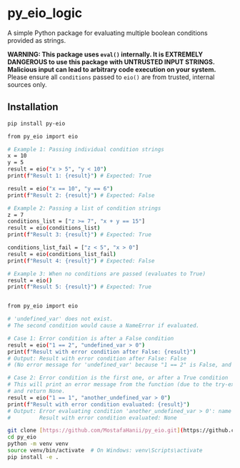 # py_eio_logic

A simple Python package for evaluating multiple boolean conditions provided as strings.

**WARNING: This package uses `eval()` internally. It is EXTREMELY DANGEROUS to use this package with UNTRUSTED INPUT STRINGS. Malicious input can lead to arbitrary code execution on your system.**
Please ensure all `conditions` passed to `eio()` are from trusted, internal sources only.

## Installation

```bash
pip install py-eio

from py_eio import eio

# Example 1: Passing individual condition strings
x = 10
y = 5
result = eio("x > 5", "y < 10")
print(f"Result 1: {result}") # Expected: True

result = eio("x == 10", "y == 6")
print(f"Result 2: {result}") # Expected: False

# Example 2: Passing a list of condition strings
z = 7
conditions_list = ["z >= 7", "x + y == 15"]
result = eio(conditions_list)
print(f"Result 3: {result}") # Expected: True

conditions_list_fail = ["z < 5", "x > 0"]
result = eio(conditions_list_fail)
print(f"Result 4: {result}") # Expected: False

# Example 3: When no conditions are passed (evaluates to True)
result = eio()
print(f"Result 5: {result}") # Expected: True


from py_eio import eio

# 'undefined_var' does not exist.
# The second condition would cause a NameError if evaluated.

# Case 1: Error condition is after a False condition
result = eio("1 == 2", "undefined_var > 0")
print(f"Result with error condition after False: {result}")
# Output: Result with error condition after False: False
# (No error message for 'undefined_var' because "1 == 2" is False, and evaluation stops)

# Case 2: Error condition is the first one, or after a True condition
# This will print an error message from the function (due to the try-except block)
# and return None.
result = eio("1 == 1", "another_undefined_var > 0")
print(f"Result with error condition evaluated: {result}")
# Output: Error evaluating condition 'another_undefined_var > 0': name 'another_undefined_var' is not defined
#         Result with error condition evaluated: None

git clone [https://github.com/MostafaHanii/py_eio.git](https://github.com/MostafaHanii/py_eio.git)
cd py_eio
python -m venv venv
source venv/bin/activate  # On Windows: venv\Scripts\activate
pip install -e .